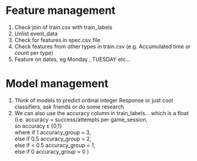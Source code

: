 # Feature management
1. Check join of train.csv with train_labels
2. Unlist event_data
3. Check for features in spec.csv file
4. Check features from other types in train.csv (e.g. Accumulated time or count per type)
5. Feature on dates, eg Monday , TUESDAY etc...

# Model management
1. Think of models to predict ordinal integer Response or just cool classifiers, ask friends or do some research   
2. We can also use the accuracy column in train_labels... which is a float   
(i.e.   accuracy = success/attempts  per game_session,    
so accuracy ε {0,1}   
where if 1 accuracy_group = 3,    
else if 0.5 accuracy_group = 2,    
else if < 0.5 accuracy_group = 1,    
else if 0 accuracy_group = 0 )    
